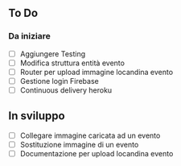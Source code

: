## To Do
### Da iniziare
- [ ] Aggiungere Testing
- [ ] Modifica struttura entità evento
- [ ] Router per upload immagine locandina evento
- [ ] Gestione login Firebase
- [ ] Continuous delivery heroku

## In sviluppo
- [ ] Collegare immagine caricata ad un evento
- [ ] Sostituzione immagine di un evento
- [ ] Documentazione per upload locandina evento